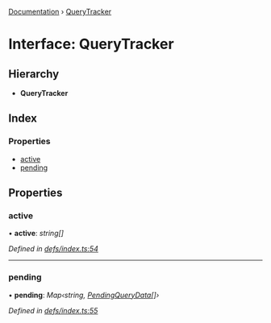 [Documentation](../README.md) › [QueryTracker](querytracker.md)

# Interface: QueryTracker

## Hierarchy

* **QueryTracker**

## Index

### Properties

* [active](querytracker.md#active)
* [pending](querytracker.md#pending)

## Properties

###  active

• **active**: *string[]*

*Defined in [defs/index.ts:54](https://github.com/badbatch/graphql-box/blob/505b189/packages/client/src/defs/index.ts#L54)*

___

###  pending

• **pending**: *Map‹string, [PendingQueryData](pendingquerydata.md)[]›*

*Defined in [defs/index.ts:55](https://github.com/badbatch/graphql-box/blob/505b189/packages/client/src/defs/index.ts#L55)*
